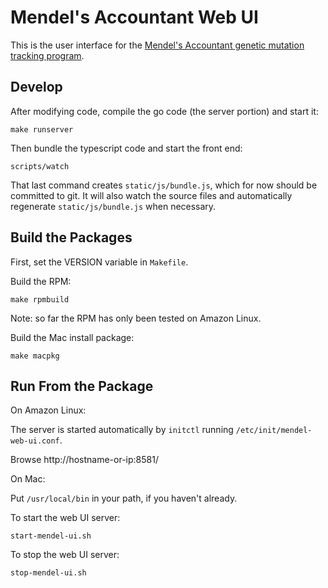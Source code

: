 # Mendel's Accountant Web UI

This is the user interface for the [Mendel's Accountant genetic mutation tracking program](https://github.com/genetic-algorithms/mendel-go).

## Develop

After modifying code, compile the go code (the server portion) and start it:
```
make runserver
```

Then bundle the typescript code and start the front end:
```
scripts/watch
```

That last command creates `static/js/bundle.js`, which for now should be committed to git. It will also watch the source files and automatically regenerate `static/js/bundle.js` when necessary.

## Build the Packages

First, set the VERSION variable in `Makefile`.

Build the RPM:
```
make rpmbuild
```

Note: so far the RPM has only been tested on Amazon Linux.

Build the Mac install package:
```
make macpkg
```

## Run From the Package

On Amazon Linux:

The server is started automatically by `initctl` running `/etc/init/mendel-web-ui.conf`.

Browse http://hostname-or-ip:8581/

On Mac:

Put `/usr/local/bin` in your path, if you haven't already.

To start the web UI server:

```
start-mendel-ui.sh
```

To stop the web UI server:

```
stop-mendel-ui.sh
```
